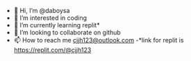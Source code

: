 - 👋 Hi, I’m @daboysa
- 👀 I’m interested in coding
- 🌱 I’m currently learning replit*
- 💞️ I’m looking to collaborate on github 
- 📫 How to reach me cjjh123@outlook.com
-*link for replit is https://replit.com/@cjjh123
<!---
daboysa/daboysa is a ✨ special ✨ repository because its `README.md` (this file) appears on your GitHub profile.
You can click the Preview link to take a look at your changes.
--->
